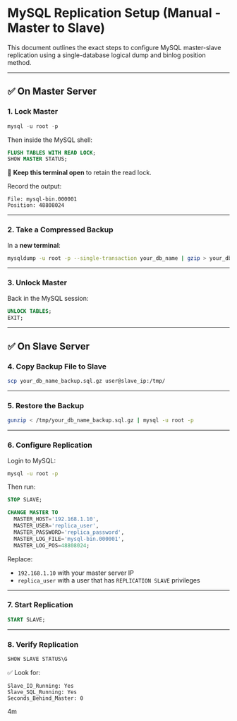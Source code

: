 # MySQL Replication Setup (Manual - Master to Slave)

This document outlines the exact steps to configure MySQL master-slave replication using a single-database logical dump and binlog position method.

---

## ✅ On Master Server

### 1. Lock Master
```sql
mysql -u root -p
```
Then inside the MySQL shell:
```sql
FLUSH TABLES WITH READ LOCK;
SHOW MASTER STATUS;
```

📌 **Keep this terminal open** to retain the read lock.

Record the output:
```
File: mysql-bin.000001
Position: 48808024
```

---

### 2. Take a Compressed Backup
In a **new terminal**:
```bash
mysqldump -u root -p --single-transaction your_db_name | gzip > your_db_name_backup.sql.gz
```

---

### 3. Unlock Master
Back in the MySQL session:
```sql
UNLOCK TABLES;
EXIT;
```

---

## ✅ On Slave Server

### 4. Copy Backup File to Slave
```bash
scp your_db_name_backup.sql.gz user@slave_ip:/tmp/
```

---

### 5. Restore the Backup
```bash
gunzip < /tmp/your_db_name_backup.sql.gz | mysql -u root -p
```

---

### 6. Configure Replication
Login to MySQL:
```bash
mysql -u root -p
```

Then run:
```sql
STOP SLAVE;

CHANGE MASTER TO
  MASTER_HOST='192.168.1.10',
  MASTER_USER='replica_user',
  MASTER_PASSWORD='replica_password',
  MASTER_LOG_FILE='mysql-bin.000001',
  MASTER_LOG_POS=48808024;
```

Replace:
- `192.168.1.10` with your master server IP
- `replica_user` with a user that has `REPLICATION SLAVE` privileges

---

### 7. Start Replication
```sql
START SLAVE;
```

---

### 8. Verify Replication
```sql
SHOW SLAVE STATUS\G
```

✅ Look for:
```
Slave_IO_Running: Yes
Slave_SQL_Running: Yes
Seconds_Behind_Master: 0
```
4m

